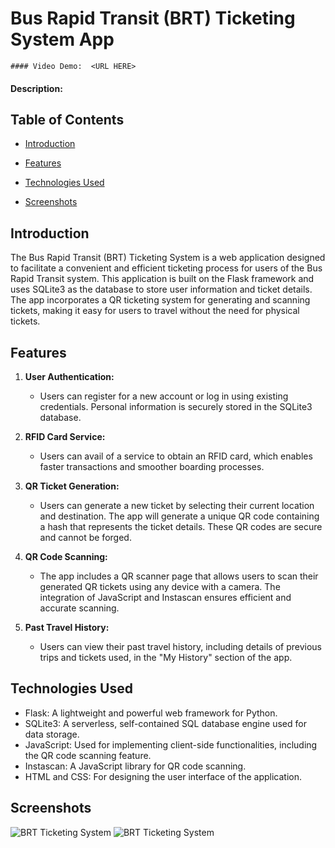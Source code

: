 # Bus Rapid Transit (BRT) Ticketing System App
    #### Video Demo:  <URL HERE>
#### Description:

## Table of Contents
- [Introduction](#introduction)
- [Features](#features)
- [Technologies Used](#technologies-used)

- [Screenshots](#screenshots)

## Introduction
The Bus Rapid Transit (BRT) Ticketing System is a web application designed to facilitate a convenient and efficient ticketing process for users of the Bus Rapid Transit system. This application is built on the Flask framework and uses SQLite3 as the database to store user information and ticket details. The app incorporates a QR ticketing system for generating and scanning tickets, making it easy for users to travel without the need for physical tickets.

## Features
1. **User Authentication:**
   - Users can register for a new account or log in using existing credentials. Personal information is securely stored in the SQLite3 database.

2. **RFID Card Service:**
   - Users can avail of a service to obtain an RFID card, which enables faster transactions and smoother boarding processes.

3. **QR Ticket Generation:**
   - Users can generate a new ticket by selecting their current location and destination. The app will generate a unique QR code containing a hash that represents the ticket details. These QR codes are secure and cannot be forged.

4. **QR Code Scanning:**
   - The app includes a QR scanner page that allows users to scan their generated QR tickets using any device with a camera. The integration of JavaScript and Instascan ensures efficient and accurate scanning.

5. **Past Travel History:**
   - Users can view their past travel history, including details of previous trips and tickets used, in the "My History" section of the app.

## Technologies Used
- Flask: A lightweight and powerful web framework for Python.
- SQLite3: A serverless, self-contained SQL database engine used for data storage.
- JavaScript: Used for implementing client-side functionalities, including the QR code scanning feature.
- Instascan: A JavaScript library for QR code scanning.
- HTML and CSS: For designing the user interface of the application.
## Screenshots
![BRT Ticketing System](https://github.com/sameer693/qr_ticketing-sys/assets/113182835/9232237b-a554-4bd5-b03a-3a86539012d6)
![BRT Ticketing System](https://github.com/sameer693/qr_ticketing-sys/assets/113182835/bb194d63-96d0-456d-a96c-f66fcf9af70c)

